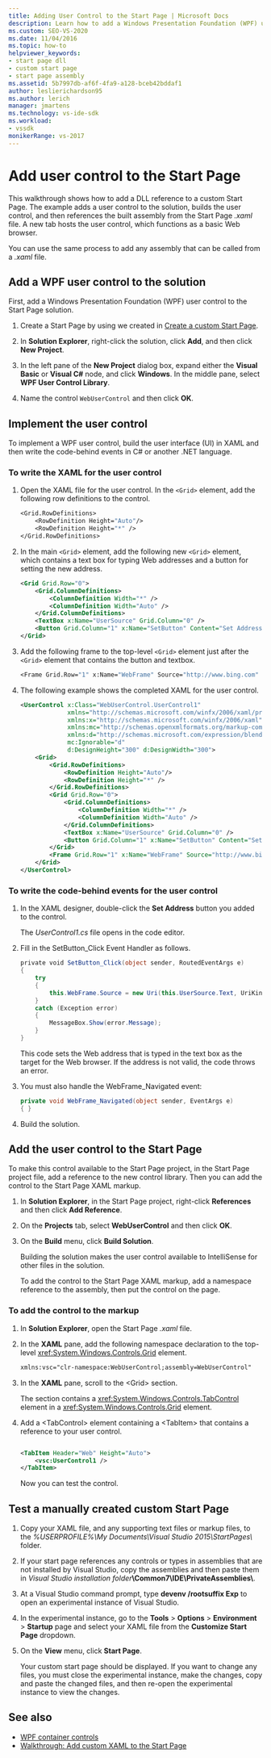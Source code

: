 ```yaml
---
title: Adding User Control to the Start Page | Microsoft Docs
description: Learn how to add a Windows Presentation Foundation (WPF) user control to the Start Page in Visual Studio.
ms.custom: SEO-VS-2020
ms.date: 11/04/2016
ms.topic: how-to
helpviewer_keywords:
- start page dll
- custom start page
- start page assembly
ms.assetid: 5b7997db-af6f-4fa9-a128-bceb42bddaf1
author: leslierichardson95
ms.author: lerich
manager: jmartens
ms.technology: vs-ide-sdk
ms.workload:
- vssdk
monikerRange: vs-2017
---
```

# Add user control to the Start Page

This walkthrough shows how to add a DLL reference to a custom Start Page. The example adds a user control to the solution, builds the user control, and then references the built assembly from the Start Page *.xaml* file. A new tab hosts the user control, which functions as a basic Web browser.

You can use the same process to add any assembly that can be called from a *.xaml* file.

## Add a WPF user control to the solution

First, add a Windows Presentation Foundation (WPF) user control to the Start Page solution.

1. Create a Start Page by using we created in [Create a custom Start Page](../extensibility/creating-a-custom-start-page.md).

2. In **Solution Explorer**, right-click the solution, click **Add**, and then click **New Project**.

3. In the left pane of the **New Project** dialog box, expand either the **Visual Basic** or **Visual C#** node, and click **Windows**. In the middle pane, select **WPF User Control Library**.

4. Name the control `WebUserControl` and then click **OK**.

## Implement the user control

To implement a WPF user control, build the user interface (UI) in XAML and then write the code-behind events in C# or another .NET language.

### To write the XAML for the user control

1. Open the XAML file for the user control. In the `<Grid>` element, add the following row definitions to the control.

    ```vb
    <Grid.RowDefinitions>
        <RowDefinition Height="Auto"/>
        <RowDefinition Height="*" />
    </Grid.RowDefinitions>

    ```

2. In the main `<Grid>` element, add the following new `<Grid>` element, which contains a text box for typing Web addresses and a button for setting the new address.

    ```xml
    <Grid Grid.Row="0">
        <Grid.ColumnDefinitions>
            <ColumnDefinition Width="*" />
            <ColumnDefinition Width="Auto" />
        </Grid.ColumnDefinitions>
        <TextBox x:Name="UserSource" Grid.Column="0" />
        <Button Grid.Column="1" x:Name="SetButton" Content="Set Address" Click="SetButton_Click" />
    </Grid>
    ```

3. Add the following frame to the top-level `<Grid>` element just after the `<Grid>` element that contains the button and textbox.

    ```vb
    <Frame Grid.Row="1" x:Name="WebFrame" Source="http://www.bing.com" Navigated="WebFrame_Navigated" />
    ```

4. The following example shows the completed XAML for the user control.

    ```xml
    <UserControl x:Class="WebUserControl.UserControl1"
                 xmlns="http://schemas.microsoft.com/winfx/2006/xaml/presentation"
                 xmlns:x="http://schemas.microsoft.com/winfx/2006/xaml"
                 xmlns:mc="http://schemas.openxmlformats.org/markup-compatibility/2006"
                 xmlns:d="http://schemas.microsoft.com/expression/blend/2008"
                 mc:Ignorable="d"
                 d:DesignHeight="300" d:DesignWidth="300">
        <Grid>
            <Grid.RowDefinitions>
                <RowDefinition Height="Auto"/>
                <RowDefinition Height="*" />
            </Grid.RowDefinitions>
            <Grid Grid.Row="0">
                <Grid.ColumnDefinitions>
                    <ColumnDefinition Width="*" />
                    <ColumnDefinition Width="Auto" />
                </Grid.ColumnDefinitions>
                <TextBox x:Name="UserSource" Grid.Column="0" />
                <Button Grid.Column="1" x:Name="SetButton" Content="Set Address" Click="SetButton_Click" />
            </Grid>
            <Frame Grid.Row="1" x:Name="WebFrame" Source="http://www.bing.com" Navigated="WebFrame_Navigated" />
        </Grid>
    </UserControl>

    ```

### To write the code-behind events for the user control

1. In the XAML designer, double-click the **Set Address** button you added to the control.

    The *UserControl1.cs* file opens in the code editor.

2. Fill in the SetButton_Click Event Handler as follows.

    ```csharp
    private void SetButton_Click(object sender, RoutedEventArgs e)
    {
        try
        {
            this.WebFrame.Source = new Uri(this.UserSource.Text, UriKind.Absolute);
        }
        catch (Exception error)
        {
            MessageBox.Show(error.Message);
        }
    }
    ```

    This code sets the Web address that is typed in the text box as the target for the Web browser. If the address is not valid, the code throws an error.

3. You must also handle the WebFrame_Navigated event:

    ```csharp
    private void WebFrame_Navigated(object sender, EventArgs e)
    { }
    ```

4. Build the solution.

## Add the user control to the Start Page

To make this control available to the Start Page project, in the Start Page project file, add a reference to the new control library. Then you can add the control to the Start Page XAML markup.

1. In **Solution Explorer**, in the Start Page project, right-click **References** and then click **Add Reference**.

2. On the **Projects** tab, select **WebUserControl** and then click **OK**.

3. On the **Build** menu, click **Build Solution**.

    Building the solution makes the user control available to IntelliSense for other files in the solution.

    To add the control to the Start Page XAML markup, add a namespace reference to the assembly, then put the control on the page.

### To add the control to the markup

1. In **Solution Explorer**, open the Start Page *.xaml* file.

2. In the **XAML** pane, add the following namespace declaration to the top-level <xref:System.Windows.Controls.Grid> element.

   ```xml
   xmlns:vsc="clr-namespace:WebUserControl;assembly=WebUserControl"
   ```

3. In the **XAML** pane, scroll to the \<Grid> section.

    The section contains a <xref:System.Windows.Controls.TabControl> element in a <xref:System.Windows.Controls.Grid> element.

4. Add a \<TabControl> element containing a \<TabItem> that contains a reference to your user control.

    ```xml

    <TabItem Header="Web" Height="Auto">
        <vsc:UserControl1 />
    </TabItem>

    ```

    Now you can test the control.

## Test a manually created custom Start Page

1. Copy your XAML file, and any supporting text files or markup files, to the *%USERPROFILE%\My Documents\Visual Studio 2015\StartPages\\* folder.

2. If your start page references any controls or types in assemblies that are not installed by Visual Studio, copy the assemblies and then paste them in _Visual Studio installation folder_**\Common7\IDE\PrivateAssemblies\\**.

3. At a Visual Studio command prompt, type **devenv /rootsuffix Exp** to open an experimental instance of Visual Studio.

4. In the experimental instance, go to the **Tools** > **Options** > **Environment** > **Startup** page and select your XAML file from the **Customize Start Page** dropdown.

5. On the **View** menu, click **Start Page**.

    Your custom start page should be displayed. If you want to change any files, you must close the experimental instance, make the changes, copy and paste the changed files, and then re-open the experimental instance to view the changes.

## See also

- [WPF container controls](/previous-versions/bb675291(v=vs.110))
- [Walkthrough: Add custom XAML to the Start Page](../extensibility/walkthrough-adding-custom-xaml-to-the-start-page.md)